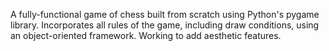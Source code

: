 A fully-functional game of chess built from scratch using Python's pygame library. Incorporates all rules of the game, including draw conditions, using an object-oriented framework. Working to add aesthetic features. 
